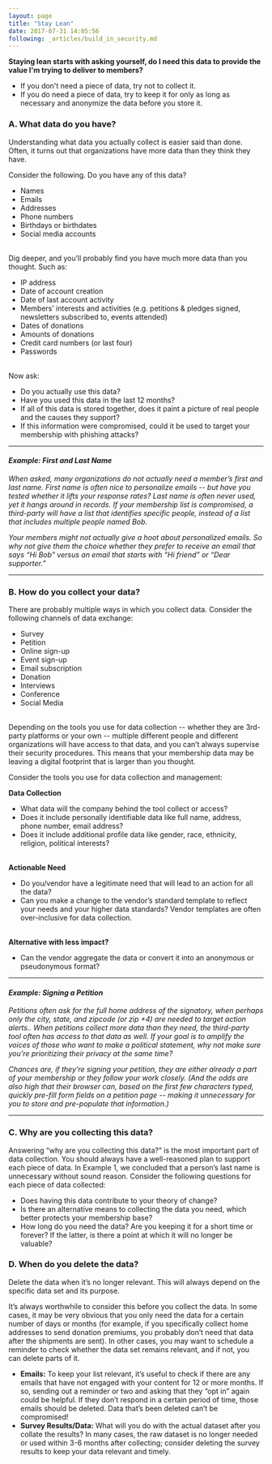 ```yaml
---
layout: page
title: "Stay Lean"
date: 2017-07-31 14:05:56
following: _articles/build_in_security.md
---
```

**Staying lean starts with asking yourself, do I need this data to provide the value I'm trying to deliver to members?**
* If you don't need a piece of data, try not to collect it.
* If you do need a piece of data, try to keep it for only as long as necessary and anonymize the data before you store it.

### A. What data do you have?
Understanding what data you actually collect is easier said than done.  Often, it turns out that organizations have more data than they think they have. 

Consider the following. Do you have any of this data?
- Names
- Emails
- Addresses
- Phone numbers
- Birthdays or birthdates
- Social media accounts <br/><br/>

Dig deeper, and you’ll probably find you have much more data than you thought. Such as:
- IP address
- Date of account creation
- Date of last account activity
- Members’ interests and activities (e.g. petitions & pledges signed, newsletters subscribed to, events attended)
- Dates of donations
- Amounts of donations
- Credit card numbers (or last four)
- Passwords <br/><br/>

Now ask:
- Do you actually use this data? 
- Have you used this data in the last 12 months? 
- If all of this data is stored together, does it paint a picture of real people and the causes they support? 
- If this information were compromised, could it be used to target your membership with phishing attacks? 

---

#### _Example: First and Last Name_
_When asked, many organizations do not actually need a member’s first and last name.  First name is often nice to personalize emails -- but have you tested whether it lifts your response rates? Last name is often never used, yet it hangs around in records.  If your membership list is compromised, a third-party will have a list that identifies specific people, instead of a list that includes multiple people named Bob._

_Your members might not actually give a hoot about personalized emails.  So why not give them the choice whether they prefer to receive an email that says “Hi Bob” versus an email that starts with “Hi friend” or “Dear supporter.”_

---

### B. How do you collect your data?

There are probably multiple ways in which you collect data. Consider the following channels of data exchange:
- Survey
- Petition
- Online sign-up
- Event sign-up
- Email subscription
- Donation  
- Interviews
- Conference 
- Social Media <br/><br/>

Depending on the tools you use for data collection -- whether they are 3rd-party platforms or your own -- multiple different people and different organizations will have access to that data, and you can’t always supervise their security procedures. This means that your membership data may be leaving a digital footprint that is larger than you thought.  

Consider the tools you use for data collection and management:<br />

**Data Collection**
- What data will the company behind the tool collect or access?
- Does it include personally identifiable data like full name, address, phone number, email address?
- Does it include additional profile data like gender, race, ethnicity, religion, political interests? <br/><br/>

**Actionable Need**
- Do you/vendor have a legitimate need that will lead to an action for all the data? 
- Can you make a change to the vendor’s standard template to reflect your needs and your higher data standards? Vendor templates are often over-inclusive for data collection. <br/><br/>
    
**Alternative with less impact?**
- Can the vendor aggregate the data or convert it into an anonymous or pseudonymous format?

---

#### _Example: Signing a Petition_ 
_Petitions often ask for the full home address of the signatory, when perhaps only the city, state, and zipcode (or zip +4) are needed to target action alerts.. When petitions collect more data than they need, the third-party tool often has access to that data as well. If your goal is to amplify the voices of those who want to make a political statement, why not make sure you’re prioritizing their privacy at the same time?_

_Chances are, if they’re signing your petition, they are either already a part of your membership or they follow your work closely. (And the odds are also high that their browser can, based on the first few characters typed, quickly pre-fill form fields on a petition page -- making it unnecessary for you to store and pre-populate that information.)_

---

### C. Why are you collecting this data?
Answering “why are you collecting this data?” is the most important part of data collection. You should always have a well-reasoned plan to support each piece of data. In Example 1, we concluded that a person’s last name is unnecessary without sound reason.  Consider the following questions for each piece of data collected:
- Does having this data contribute to your theory of change?
- Is there an alternative means to collecting the data you need, which better protects your membership base?
- How long do you need the data? Are you keeping it for a short time or forever? If the latter, is there a point at which it will no longer be valuable?


### D. When do you delete the data?
Delete the data when it’s no longer relevant.  This will always depend on the specific data set and its purpose.  

It’s always worthwhile to consider this before you collect the data.  In some cases, it may be very obvious that you only need the data for a certain number of days or months (for example, if you specifically collect home addresses to send donation premiums, you probably don’t need that data after the shipments are sent).  In other cases, you may want to schedule a reminder to check whether the data set remains relevant, and if not, you can delete parts of it. 
* **Emails:** To keep your list relevant, it’s useful to check if there are any emails that have not engaged with your content for 12 or more months. If so, sending out a reminder or two and asking that they “opt in” again could be helpful. If they don’t respond in a certain period of time, those emails should be deleted. Data that’s been deleted can’t be compromised!
* **Survey Results/Data:** What will you do with the actual dataset after you collate the results? In many cases, the raw dataset is no longer needed or used within 3-6 months after collecting; consider deleting the survey results to keep your data relevant and timely.

